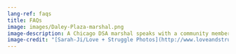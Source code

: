 ```yaml
---
lang-ref: faqs
title: FAQs
image: images/Daley-Plaza-marshal.png
image-description: A Chicago DSA marshal speaks with a community member at Daley Plaza.
image-credit: "[Sarah-Ji/Love + Struggle Photos](http://www.loveandstrugglephotos.com/)"
---
```

